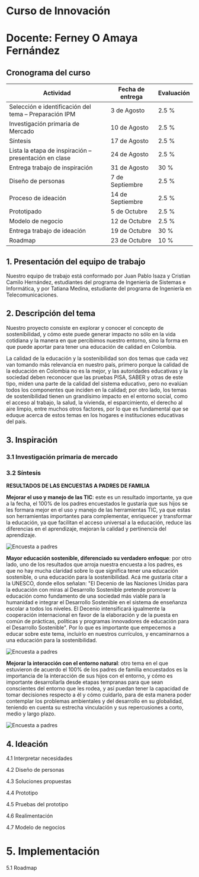 # Curso de Innovación
# Docente: Ferney O Amaya Fernández

## Cronograma del curso

|Actividad|Fecha de entrega|Evaluación|
|---|---|---|
|Selección e identificación del tema – Preparación IPM|3 de Agosto|2.5 %|
|Investigación primaria de Mercado	|10 de Agosto	|2.5 %|
|Síntesis	|17 de Agosto	|2.5 %|
|Lista la etapa de inspiración – presentación en clase	|24 de Agosto	|2.5 %|
|Entrega trabajo de inspiración	|31 de Agosto	|30 %|
|Diseño de personas	|7 de Septiembre | 2.5 %|
|Proceso de ideación	|14 de Septiembre |2.5 %|
|Prototipado	|5 de Octubre	| 2.5 %|
|Modelo de negocio	|12 de Octubre	|2.5 %|
|Entrega trabajo de ideación	|19 de Octubre	|30 %|
|Roadmap	|23 de Octubre	|10 %|

## 1. Presentación del equipo de trabajo

Nuestro equipo de trabajo está conformado por Juan Pablo Isaza y Cristian Camilo Hernández, estudiantes del programa de Ingeniería de Sistemas e Informática, y por Tatiana Medina, estudiante del programa de Ingeniería en Telecomunicaciones.

## 2. Descripción del tema

Nuestro proyecto consiste en explorar y conocer el concepto de sostenibilidad, y cómo este puede generar impacto no sólo en la vida cotidiana y la manera en que percibimos nuestro entorno, sino la forma en que puede aportar para tener una educación de calidad en Colombia.

La calidad de la educación y la sostenibilidad son dos temas que cada vez van tomando más relevancia en nuestro país, primero porque la calidad de la educación en Colombia no es la mejor, y las autoridades educativas y la sociedad deben reconocer que las pruebas PISA, SABER y otras de este tipo, miden una parte de la calidad del sistema educativo, pero no evalúan todos los componentes que inciden en la calidad; por otro lado, los temas de sostenibilidad tienen un grandísimo impacto en el entorno social, como el acceso al trabajo, la salud, la vivienda, el esparcimiento, el derecho al aire limpio, entre muchos otros factores, por lo que es fundamental que se eduque acerca de estos temas en los hogares e instituciones educativas del país.

## 3. Inspiración
### 3.1	Investigación primaria de mercado

### 3.2	Síntesis

**RESULTADOS DE LAS ENCUESTAS A PADRES DE FAMILIA**

**Mejorar el uso y manejo de las TIC**: este es un resultado importante, ya que a la fecha, el 100% de los padres encuestados le gustaría que sus hijos se les formara mejor en el uso y manejo de las herramientas TIC, ya que estas son herramientas importantes para complementar, enriquecer y transformar la educación, ya que facilitan el acceso universal a la educación, reduce las diferencias en el aprendizaje, mejoran la calidad y pertinencia del aprendizaje.

![Encuesta a padres](https://i.imgur.com/aVIGh27.png)

**Mayor educación sostenible, diferenciado su verdadero enfoque**: por otro lado, uno de los resultados que arroja nuestra encuesta a los padres, es que no hay mucha claridad sobre lo que significa tener una educación sostenible, o una educación para la sostenibilidad. Acá me gustaría citar a la UNESCO, donde ellos señalan: "El Decenio de las Naciones Unidas para la educación con miras al Desarrollo Sostenible pretende promover la educación como fundamento de una sociedad más viable para la humanidad e integrar el Desarrollo Sostenible en el sistema de enseñanza escolar a todos los niveles. El Decenio intensificará igualmente la cooperación internacional en favor de la elaboración y de la puesta en común de prácticas, políticas y programas innovadores de educación para el Desarrollo Sostenible". Por lo que es importante que empecemos a educar sobre este tema, incluirlo en nuestros currículos, y encaminarnos a una educación para la sostenibilidad.

![Encuesta a padres](https://i.imgur.com/ablgKTR.png)

**Mejorar la interacción con el entorno natural**: otro tema en el que estuvieron de acuerdo el 100% de los padres de familia encuestados es la importancia de la interacción de sus hijos con el entorno, y cómo es importante desarrollarla desde etapas tempranas para que sean conscientes del entorno que les rodea, y así puedan tener la capacidad de tomar decisiones respecto a él y cómo cuidarlo, para de esta manera poder contemplar los problemas ambientales y del desarrollo en su globalidad, teniendo en cuenta su estrecha vinculación y sus repercusiones a corto, medio y largo plazo.

![Encuesta a padres](https://i.imgur.com/4TwAh2h.png)

## 4. Ideación
4.1	Interpretar necesidades

4.2	Diseño de personas

4.3	Soluciones propuestas

4.4	Prototipo

4.5	Pruebas del prototipo

4.6	Realimentación

4.7	Modelo de negocios

# 5. Implementación

5.1	Roadmap
